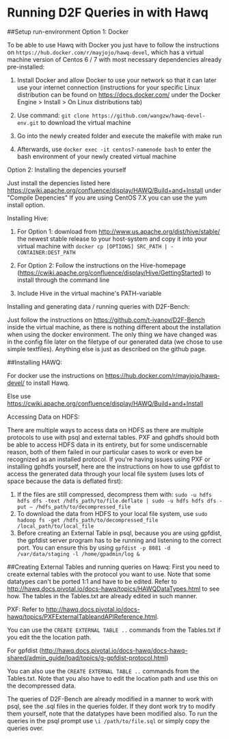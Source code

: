 # Running D2F Queries in with Hawq
##Setup run-environment
Option 1: Docker

To be able to use Hawq with Docker you just have to follow the instructions on `https://hub.docker.com/r/mayjojo/hawq-devel`, which has a virtual machine version of Centos 6 / 7 with most necessary dependencies already pre-installed:

1. Install Docker and allow Docker to use your network so that it can later use your internet connection (instructions for your specific Linux distribution can be found on https://docs.docker.com/ under the Docker Engine > Install > On Linux distributions tab) 

2. Use command: `git clone https://github.com/wangzw/hawq-devel-env.git` to download the virtual machine

3. Go into the newly created folder and execute the makefile with make run

4. Afterwards, use `docker exec -it centos7-namenode bash` to enter the bash environment of your newly created virtual machine

Option 2: Installing the depencies yourself

Just install the depencies listed here https://cwiki.apache.org/confluence/display/HAWQ/Build+and+Install under "Compile Depencies"
If you are using CentOS 7.X you can use the yum install option.

Installing Hive:

1. For Option 1: download from http://www.us.apache.org/dist/hive/stable/ the newest stable release to your host-system and copy it into your virtual machine with `docker cp [OPTIONS] SRC_PATH | - CONTAINER:DEST_PATH`

2. For Option 2: Follow the instructions on the Hive-homepage (https://cwiki.apache.org/confluence/display/Hive/GettingStarted) to install through the command line 

3. Include Hive in the virtual machine's PATH-variable

Installing and generating data / running queries with D2F-Bench: 

Just follow the instructions on https://github.com/t-ivanov/D2F-Bench inside the virtual machine, as there is nothing different about the installation when using the docker environment. The only thing we have changed was in the config file later on the filetype of our generated data (we chose to use simple textfiles). Anything else is just as described on the github page.


##Installing HAWQ:

For docker use the instructions on https://hub.docker.com/r/mayjojo/hawq-devel/ to install Hawq.

Else use https://cwiki.apache.org/confluence/display/HAWQ/Build+and+Install

Accessing Data on HDFS:

There are multiple ways to access data on HDFS as there are multiple protocols to use with psql and external tables. PXF and gphdfs should both be able to access HDFS data in its entirety, but for some undiscernable reason, both of them failed in our particular cases to work or even be recognized as an installed protocol.
If you're having issues using PXF or installing gphdfs yourself, here are the instructions on how to use gpfdist to access the generated data through your local file system (uses lots of space because the data is deflated first):

1. If the files are still compressed, decompress  them with: `sudo -u hdfs hdfs dfs -text /hdfs_path/to/file.deflate | sudo -u hdfs hdfs dfs -put – /hdfs_path/to/decompressed_file`
2. To download the data from HDFS to your local file system, use `sudo hadoop fs -get /hdfs_path/to/decompressed_file /local_path/to/local_file`
3. Before creating an External Table in psql, because you are using gpfdist, the gpfdist server program has to be running and listening to the correct port. You can ensure this by using `gpfdist -p 8081 -d /var/data/staging -l /home/gpadmin/log &`


##Creating External Tables and running queries on Hawq:
First you need to create external tables with the protocol you want to use. Note that some datatypes can't be ported 1:1 and have to be edited. Refer to http://hawq.docs.pivotal.io/docs-hawq/topics/HAWQDataTypes.html to see how. The tables in the Tables.txt are already edited in such manner.

PXF: Refer to http://hawq.docs.pivotal.io/docs-hawq/topics/PXFExternalTableandAPIReference.html.

You can use the `CREATE EXTERNAL TABLE ..` commands from the Tables.txt if you edit the the location path.

For gpfdist (http://hawq.docs.pivotal.io/docs-hawq/docs-hawq-shared/admin_guide/load/topics/g-gpfdist-protocol.html)

You can also use the `CREATE EXTERNAL TABLE ..` commands from the Tables.txt. Note that you also have to edit the location path and use this on the decompressed data.

The queries of D2F-Bench are already modified in a manner to work with psql, see the .sql files in the queries folder. If they dont work try to modify them yourself, note that the datatypes have been modified also.
To run the queries in the psql prompt use `\i /path/to/file.sql` or simply copy the queries over.

